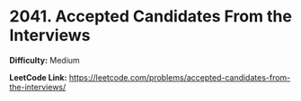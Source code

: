 # 2041. Accepted Candidates From the Interviews

**Difficulty:** Medium

**LeetCode Link:** https://leetcode.com/problems/accepted-candidates-from-the-interviews/

